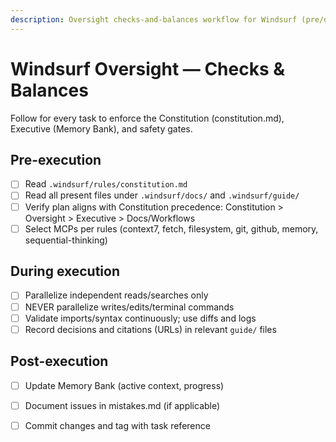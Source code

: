 ```yaml
---
description: Oversight checks-and-balances workflow for Windsurf (pre/during/post constitutional compliance)
---
```


# Windsurf Oversight — Checks & Balances

Follow for every task to enforce the Constitution (constitution.md), Executive (Memory Bank), and safety gates.

## Pre-execution
- [ ] Read `.windsurf/rules/constitution.md`
- [ ] Read all present files under `.windsurf/docs/` and `.windsurf/guide/`
- [ ] Verify plan aligns with Constitution precedence: Constitution > Oversight > Executive > Docs/Workflows
- [ ] Select MCPs per rules (context7, fetch, filesystem, git, github, memory, sequential-thinking)

## During execution
- [ ] Parallelize independent reads/searches only
- [ ] NEVER parallelize writes/edits/terminal commands
- [ ] Validate imports/syntax continuously; use diffs and logs
- [ ] Record decisions and citations (URLs) in relevant `guide/` files

## Post-execution
- [ ] Update Memory Bank (active context, progress)
- [ ] Document issues in mistakes.md (if applicable)
- [ ] Commit changes and tag with task reference

